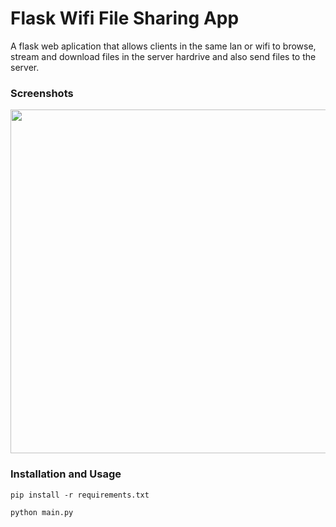 # Flask Wifi File Sharing App
A flask web aplication that allows clients in the same lan or wifi to browse, stream and download files in the server hardrive and also send files to the server.

### Screenshots

<img src="screenshots/screenshot1.jpg" width="550">

### Installation and Usage

```
pip install -r requirements.txt

```

```
python main.py

```
